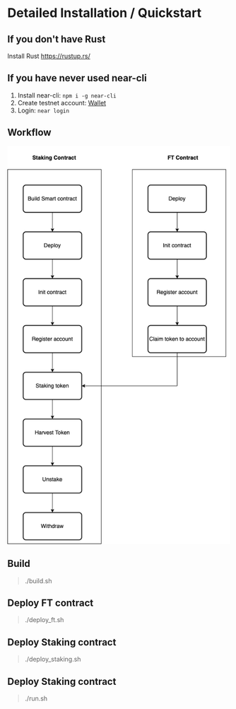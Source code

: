 # Detailed Installation / Quickstart
## If you don't have Rust
Install Rust https://rustup.rs/
## If you have never used near-cli
1. Install near-cli: `npm i -g near-cli`
2. Create testnet account: [Wallet](https://wallet.testnet.near.org)
3. Login: `near login`

## Workflow
![](https://github.com/duonghb53/staking-contract-tutorial/blob/master/res/Staking%20Contract%20Workflow.png)

## Build
>./build.sh

## Deploy FT contract
>./deploy_ft.sh

## Deploy Staking contract
>./deploy_staking.sh

## Deploy Staking contract
>./run.sh

